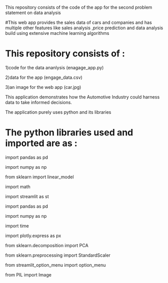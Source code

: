 This repository consists of the code of the app for the second problem statement on data analysis

#This web app provides the sales data of cars and companies and has multiple other features like sales analysis ,price prediction and data analysis build using extensive machine learning algorithms 

# This repository consists of :

1)code for the data ananlysis (enagage_app.py)

2)data for the app (engage_data.csv)

3)an image for the web app (car.jpg)



This application demonstrates how the Automotive Industry could harness data to take informed decisions.

The application purely uses python and its libraries

# The python libraries used and imported are as  :

import pandas as pd 

import numpy as np

from sklearn import linear_model 

import math 

import streamlit as st

import pandas as pd

import numpy as np

import time

import plotly.express as px

from sklearn.decomposition import PCA

from sklearn.preprocessing import StandardScaler

from streamlit_option_menu import option_menu

from PIL import Image
